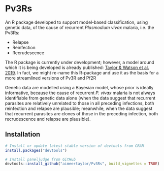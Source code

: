 # Pv3Rs

An R package developed to support model-based classification, using genetic data, of the cause of recurrent *Plasmodium vivax* malaria, i.e. the Pv3Rs:  

- Relapse 
- Reinfection
- Recrudescence

The R package is currently under development; however, a model around which it is being developed is already 
published: [Taylor & Watson et al. 2019](https://www.nature.com/articles/s41467-019-13412-x). In fact, we might re-name this R-package and use it as the basis for a more streamlined versions of Pv3R and Pf2R

Genetic data are modelled using a Bayesian model, whose prior is ideally informative, because the cause of recurrent *P. vivax* malaria is not always 
identifiable from genetic data alone (when the data suggest that recurrent parasites are relatively unrelated to those in all preceding infections, 
both reinfection and relapse are plausible; meanwhile, when the data suggest that recurrent parasites are clones of those in the 
preceding infection, both recrudescence and relapse are plausible). 

## Installation

```r
# Install or update latest stable version of devtools from CRAN
install.packages("devtools")

# Install paneljudge from GitHub 
devtools::install_github("aimeertaylor/Pv3Rs", build_vignettes = TRUE)
```

